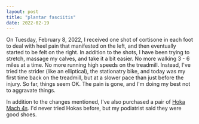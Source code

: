 ```yaml
---
layout: post
title: "plantar fasciitis"
date: 2022-02-19
---
```

On Tuesday, February 8, 2022, I received one shot of cortisone in each foot to deal with heel pain that manifested on the left, and then eventually started to be felt on the right. In addition to the shots, I have been trying to stretch, massage my calves, and take it a bit easier. No more walking 3 - 6 miles at a time. No more running high speeds on the treadmill. Instead, I've tried the strider (like an elliptical), the stationatry bike, and today was my first time back on the treadmill, but at a slower pace than just before the injury. So far, things seem OK. The pain is gone, and I'm doing my best not to aggravate things.

In addition to the changes mentioned, I've also purchased a pair of <a href="https://www.hoka.com/en/us/search/?q=mach+4+women&lang=en_US" target="_blank">Hoka Mach 4s</a>. I'd never tried Hokas before, but my podiatrist said they were good shoes. 
